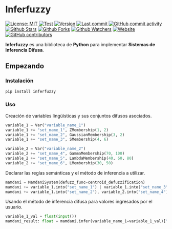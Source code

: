 # Inferfuzzy

[![License: MIT](https://img.shields.io/badge/License-MIT-green.svg)](https://opensource.org/licenses/MIT)
[![Test](https://github.com/leynier/inferfuzzy/workflows/CI/badge.svg)](https://github.com/leynier/inferfuzzy/actions?query=workflow%3ACI)
[![Version](https://img.shields.io/pypi/v/inferfuzzy?color=%2334D058&label=Version)](https://pypi.org/project/inferfuzzy)
[![Last commit](https://img.shields.io/github/last-commit/leynier/inferfuzzy.svg?style=flat)](https://github.com/leynier/inferfuzzy/commits)
[![GitHub commit activity](https://img.shields.io/github/commit-activity/m/leynier/inferfuzzy)](https://github.com/leynier/inferfuzzy/commits)
[![Github Stars](https://img.shields.io/github/stars/leynier/inferfuzzy?style=flat&logo=github)](https://github.com/leynier/inferfuzzy/stargazers)
[![Github Forks](https://img.shields.io/github/forks/leynier/inferfuzzy?style=flat&logo=github)](https://github.com/leynier/inferfuzzy/network/members)
[![Github Watchers](https://img.shields.io/github/watchers/leynier/inferfuzzy?style=flat&logo=github)](https://github.com/leynier/inferfuzzy)
[![Website](https://img.shields.io/website?up_message=online&url=https%3A%2F%2Fleynier.github.io/inferfuzzy)](https://leynier.github.io/inferfuzzy)
[![GitHub contributors](https://img.shields.io/github/contributors/leynier/inferfuzzy)](https://github.com/leynier/inferfuzzy/graphs/contributors)

**Inferfuzzy** es una biblioteca de **Python** para implementar **Sistemas de Inferencia Difusa**.

## Empezando

### Instalación

```bash
pip install inferfuzzy
```

### Uso

Creación de variables lingüísticas y sus conjuntos difusos asociados.

```python
variable_1 = Var("variable_name_1")
variable_1 += "set_name_1", ZMembership(1, 2)
variable_1 += "set_name_2", GaussianMembership(3, 2)
variable_1 += "set_name_3", SMembership(4, 6)

variable_2 = Var("variable_name_2")
variable_2 += "set_name_4", GammaMembership(70, 100)
variable_2 += "set_name_5", LambdaMembership(40, 60, 80)
variable_2 += "set_name_6", LMembership(30, 50)
```

Declarar las reglas semánticas y el método de inferencia a utilizar.

```python
mamdani = MamdaniSystem(defuzz_func=centroid_defuzzification)
mamdani += variable_1.into("set_name_1") | variable_1.into("set_name_3"), variable_2.into("set_name_5")
mamdani += variable_1.into("set_name_2"), variable_2.into("set_name_4")
```

Usando el método de inferencia difusa para valores ingresados por el usuario.

```python
variable_1_val = float(input())
mamdani_result: float = mamdani.infer(variable_name_1=variable_1_val)["variable_name_2"]
```
